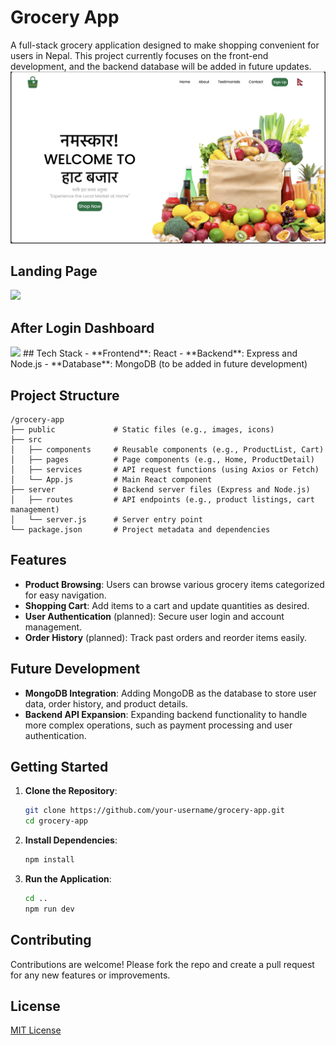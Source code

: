 # Grocery App

A full-stack grocery application designed to make shopping convenient for users in Nepal. This project currently focuses on the front-end development, and the backend database will be added in future updates.
<img src='./src/assets/home.png'>

## Landing Page
<img src='./src/assets/landing-page.png'>

## After Login Dashboard
<img src='./src/assets/after-login_1.png'>
## Tech Stack
- **Frontend**: React
- **Backend**: Express and Node.js
- **Database**: MongoDB (to be added in future development)

## Project Structure
```
/grocery-app
├── public             # Static files (e.g., images, icons)
├── src
│   ├── components     # Reusable components (e.g., ProductList, Cart)
│   ├── pages          # Page components (e.g., Home, ProductDetail)
│   ├── services       # API request functions (using Axios or Fetch)
│   └── App.js         # Main React component
├── server             # Backend server files (Express and Node.js)
│   ├── routes         # API endpoints (e.g., product listings, cart management)
│   └── server.js      # Server entry point
└── package.json       # Project metadata and dependencies
```

## Features
- **Product Browsing**: Users can browse various grocery items categorized for easy navigation.
- **Shopping Cart**: Add items to a cart and update quantities as desired.
- **User Authentication** (planned): Secure user login and account management.
- **Order History** (planned): Track past orders and reorder items easily.




## Future Development
- **MongoDB Integration**: Adding MongoDB as the database to store user data, order history, and product details.
- **Backend API Expansion**: Expanding backend functionality to handle more complex operations, such as payment processing and user authentication.

## Getting Started
1. **Clone the Repository**:
   ```bash
   git clone https://github.com/your-username/grocery-app.git
   cd grocery-app
   ```

2. **Install Dependencies**:
   ```bash
   npm install
   ```

3. **Run the Application**:
   ```bash
   cd ..
   npm run dev
   ```

## Contributing
Contributions are welcome! Please fork the repo and create a pull request for any new features or improvements.

## License
[MIT License](LICENSE)
